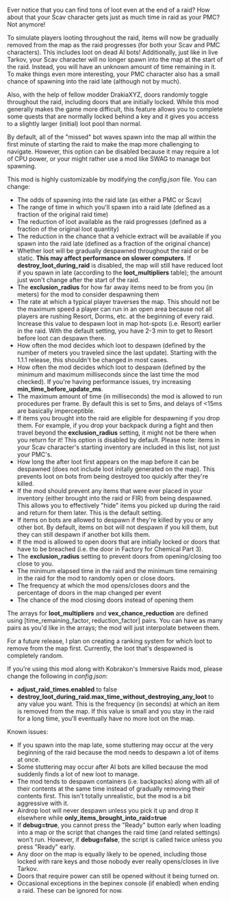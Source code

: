 Ever notice that you can find tons of loot even at the end of a raid? How about that your Scav character gets just as much time in raid as your PMC? Not anymore!

To simulate players looting throughout the raid, items will now be gradually removed from the map as the raid progresses (for both your Scav and PMC characters). This includes loot on dead AI bots! Additionally, just like in live Tarkov, your Scav character will no longer spawn into the map at the start of the raid. Instead, you will have an unknown amount of time remaining in it. To make things even more interesting, your PMC character also has a small chance of spawning into the raid late (although not by much).

Also, with the help of fellow modder DrakiaXYZ, doors randomly toggle throughout the raid, including doors that are initially locked. While this mod generally makes the game more difficult, this feature allows you to complete some quests that are normally locked behind a key and it gives you access to a slightly larger (initial) loot pool than normal. 

By default, all of the "missed" bot waves spawn into the map all within the first minute of starting the raid to make the map more challenging to navigate. However, this option can be disabled because it may require a lot of CPU power, or your might rather use a mod like SWAG to manage bot spawning. 

This mod is highly customizable by modifying the *config.json* file. You can change:
* The odds of spawning into the raid late (as either a PMC or Scav)
* The range of time in which you'll spawn into a raid late (defined as a fraction of the original raid time)
* The reduction of loot available as the raid progresses (defined as a fraction of the original loot quantity)
* The reduction in the chance that a vehicle extract will be available if you spawn into the raid late (defined as a fraction of the original chance)
* Whether loot will be gradually despawned throughout the raid or be static. **This may affect performance on slower computers**. If **destroy_loot_during_raid** is disabled, the map will still have reduced loot if you spawn in late (according to the **loot_multipliers** table); the amount just won't change after the start of the raid. 
* The **exclusion_radius** for how far away items need to be from you (in meters) for the mod to consider despawning them
* The rate at which a typical player traverses the map. This should not be the maximum speed a player can run in an open area because not all players are rushing Resort, Dorms, etc. at the beginning of every raid. Increase this value to despawn loot in map hot-spots (i.e. Resort) earlier in the raid. With the default setting, you have 2-3 min to get to Resort before loot can despawn there. 
* How often the mod decides which loot to despawn (defined by the number of meters you traveled since the last update). Starting with the 1.1.1 release, this shouldn't be changed in most cases.
* How often the mod decides which loot to despawn (defined by the minimum and maximum milliseconds since the last time the mod checked). If you're having performance issues, try increasing **min_time_before_update_ms**. 
* The maximum amount of time (in milliseconds) the mod is allowed to run procedures per frame. By default this is set to 5ms, and delays of <15ms are basically imperceptible. 
* If items you brought into the raid are eligible for despawning if you drop them. For example, if you drop your backpack during a fight and then travel beyond the **exclusion_radius** setting, it might not be there when you return for it! This option is disabled by default. Please note: items in your Scav character's starting inventory are included in this list, not just your PMC's. 
* How long the after loot first appears on the map before it can be despawned (does not include loot initally generated on the map). This prevents loot on bots from being destroyed too quickly after they're killed. 
* If the mod should prevent any items that were ever placed in your inventory (either brought into the raid or FIR) from being despawned. This allows you to effectively "hide" items you picked up during the raid and return for them later. This is the default setting. 
* If items on bots are allowed to despawn if they're killed by you or any other bot. By default, items on bot will not despawn if you kill them, but they can still despawn if another bot kills them. 
* If the mod is allowed to open doors that are initially locked or doors that have to be breached (i.e. the door in Factory for Chemical Part 3).
* The **exclusion_radius** setting to prevent doors from opening/closing too close to you.
* The minimum elapsed time in the raid and the minimum time remaining in the raid for the mod to randomly open or close doors.
* The frequency at which the mod opens/closes doors and the percentage of doors in the map changed per event
* The chance of the mod closing doors instead of opening them

The arrays for **loot_multipliers** and **vex_chance_reduction** are defined using [time_remaining_factor, reduction_factor] pairs. You can have as many pairs as you'd like in the arrays; the mod will just interpolate between them.

For a future release, I plan on creating a ranking system for which loot to remove from the map first. Currently, the loot that's despawned is completely random. 

If you're using this mod along with Kobrakon's Immersive Raids mod, please change the following in *config.json*:
* **adjust_raid_times.enabled** to false
* **destroy_loot_during_raid.max_time_without_destroying_any_loot** to any value you want. This is the frequency (in seconds) at which an item is removed from the map. If this value is small and you stay in the raid for a long time, you'll eventually have no more loot on the map.

Known issues:
* If you spawn into the map late, some stuttering may occur at the very beginning of the raid because the mod needs to despawn a lot of items at once. 
* Some stuttering may occur after AI bots are killed because the mod suddenly finds a lot of new loot to manage. 
* The mod tends to despawn containers (i.e. backpacks) along with all of their contents at the same time instead of gradually removing their contents first. This isn't totally unrealistic, but the mod is a bit aggressive with it. 
* Airdrop loot will never despawn unless you pick it up and drop it elsewhere while **only_items_brought_into_raid=true**
* If **debug=true**, you cannot press the "Ready" button early when loading into a map or the script that changes the raid time (and related settings) won't run. However, if **debug=false**, the script is called twice unless you press "Ready" early. 
* Any door on the map is equally likely to be opened, including those locked with rare keys and those nobody ever really opens/closes in live Tarkov. 
* Doors that require power can still be opened without it being turned on. 
* Occasional exceptions in the bepinex console (if enabled) when ending a raid. These can be ignored for now. 